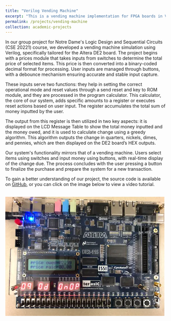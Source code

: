 ```yaml
---
title: "Verilog Vending Machine"
excerpt: "This is a vending machine implementation for FPGA boards in Verilog, which processes item selections and payments, calculates the total price, and displays the change due.<a href='https://youtu.be/U6rwh3BGOqA?si=hbOCRBfTlOrXEvY-'><br/><img src='/images/vending_machine.png'></a>"
permalink: /projects/vending-machine
collection: academic-projects
---
```



In our group project for Notre Dame's Logic Design and Sequential Circuits (CSE 20221) course, we developed a vending machine simulation using Verilog, specifically tailored for the Altera DE2 board. The project begins with a prices module that takes inputs from switches to determine the total price of selected items. This price is then converted into a binary-coded decimal format for processing. User inputs are managed through buttons, with a debounce mechanism ensuring accurate and stable input capture.

These inputs serve two functions: they help in setting the correct operational mode and reset values through a send reset and key to ROM module, and they are processed in the program calculator. This calculator, the core of our system, adds specific amounts to a register or executes reset actions based on user input. The register accumulates the total sum of money inputted by the user.

The output from this register is then utilized in two key aspects: it is displayed on the LCD Message Table to show the total money inputted and the money owed, and it is used to calculate change using a greedy algorithm. This algorithm outputs the change in quarters, nickels, dimes, and pennies, which are then displayed on the DE2 board’s HEX outputs.

Our system's functionality mirrors that of a vending machine. Users select items using switches and input money using buttons, with real-time display of the change due. The process concludes with the user pressing a button to finalize the purchase and prepare the system for a new transaction. 

To gain a better understanding of our project, the source code is available on [GitHub](https://github.com/johnflanagan827/Vending-Machine), or you can click on the image below to view a video tutorial.

<a href='https://youtu.be/U6rwh3BGOqA?si=hbOCRBfTlOrXEvY-'><br/><img src='/images/vending_machine.png'></a>